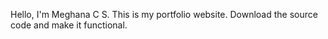 Hello, I'm Meghana C S. This is my portfolio website. Download the source code and make it functional.
